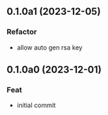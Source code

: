 ## 0.1.0a1 (2023-12-05)

### Refactor

- allow auto gen rsa key

## 0.1.0a0 (2023-12-01)

### Feat

- initial commit
